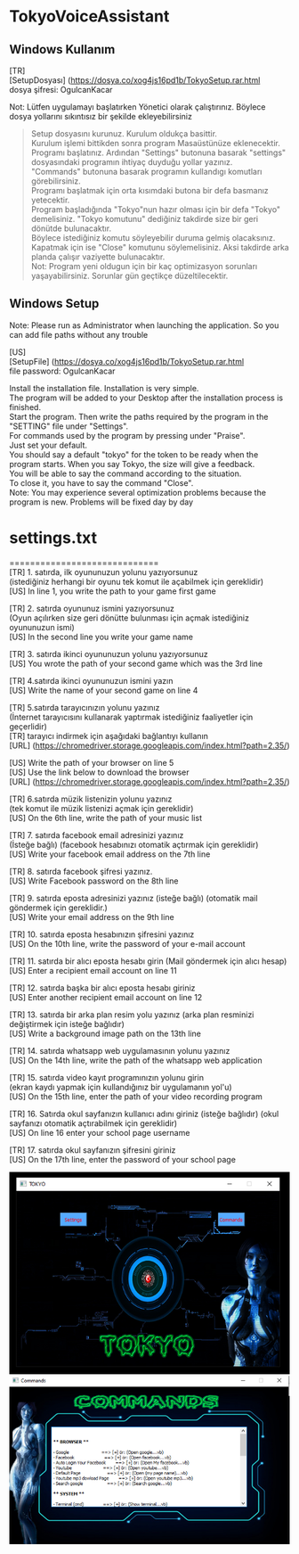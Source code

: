 # TokyoVoiceAssistant

## Windows Kullanım
[TR] <br/>
[SetupDosyası] (https://dosya.co/xog4js16pd1b/TokyoSetup.rar.html<br/>
dosya şifresi: OgulcanKacar
<br/>

Not: Lütfen uygulamayı başlatırken Yönetici olarak çalıştırınız. Böylece dosya yollarını sıkıntısız bir şekilde ekleyebilirsiniz

>Setup dosyasını kurunuz. Kurulum oldukça basittir.<br/>
Kurulum işlemi bittikden sonra program Masaüstünüze eklenecektir.<br/>
Programı başlatınız. Ardından "Settings" butonuna basarak "settings" dosyasındaki programın ihtiyaç duyduğu yollar yazınız.<br/>
"Commands" butonuna basarak programın kullandıgı komutları görebilirsiniz.<br/>
Programı başlatmak için orta kısımdaki butona bir defa basmanız yetecektir.<br/>
Program başladığında "Tokyo"nun hazır olması için bir defa "Tokyo" demelisiniz. "Tokyo komutunu" dediğiniz takdirde size bir geri dönütde bulunacaktır.<br/>
Böylece istediğiniz komutu söyleyebilir duruma gelmiş olacaksınız.<br/>
Kapatmak için ise "Close" komutunu söylemelisiniz. Aksi takdirde arka planda çalışır vaziyette bulunacaktır.<br/>
Not: Program yeni oldugun için bir kaç optimizasyon sorunları yaşayabilirsiniz. Sorunlar gün geçtikçe düzeltilecektir.<br/>


## Windows Setup

Note: Please run as Administrator when launching the application. So you can add file paths without any trouble

[US]<br/>
[SetupFile] (https://dosya.co/xog4js16pd1b/TokyoSetup.rar.html<br/>
file password: OgulcanKacar
<br/>

Install the installation file. Installation is very simple. <br/>
The program will be added to your Desktop after the installation process is finished. <br/>
Start the program. Then write the paths required by the program in the "SETTING" file under "Settings". <br/>
For commands used by the program by pressing under "Praise". <br/>
Just set your default. <br/>
You should say a default "tokyo" for the token to be ready when the program starts. When you say Tokyo, the size will give a feedback. <br/>
You will be able to say the command according to the situation. <br/>
To close it, you have to say the command "Close". <br/>
Note: You may experience several optimization problems because the program is new. Problems will be fixed day by day




# settings.txt<br/>
=============================<br/>
[TR] 1. satırda, ilk oyununuzun yolunu yazıyorsunuz<br/> (istediğiniz herhangi bir oyunu tek komut ile açabilmek için gereklidir)<br/>
[US] In line 1, you write the path to your game first game<br/>

[TR] 2. satırda oyununuz ismini yazıyorsunuz<br/> (Oyun açılırken size geri dönütte bulunması için açmak istediğiniz oyununuzun ismi)<br/>
[US] In the second line you write your game name<br/>

[TR] 3. satırda ikinci oyununuzun yolunu yazıyorsunuz<br/>
[US] You wrote the path of your second game which was the 3rd line<br/>

[TR] 4.satırda ikinci oyununuzun ismini yazın<br/>
[US] Write the name of your second game on line 4<br/>

[TR] 5.satırda tarayıcınızın yolunu yazınız<br/>    (İnternet tarayıcısını kullanarak yaptırmak istediğiniz faaliyetler için geçerlidir)<br/>
[TR] tarayıcı indirmek için aşağıdaki bağlantıyı kullanın<br/>
[URL] (https://chromedriver.storage.googleapis.com/index.html?path=2.35/)<br/>

[US] Write the path of your browser on line 5<br/>
[US] Use the link below to download the browser<br/>
[URL] (https://chromedriver.storage.googleapis.com/index.html?path=2.35/)<br/>

[TR] 6.satırda müzik listenizin yolunu yazınız<br/>   (tek komut ile müzik listenizi açmak için gereklidir)<br/>
[US] On the 6th line, write the path of your music list<br/>

[TR] 7. satırda facebook email adresinizi yazınız<br/>  (İsteğe bağlı) (facebook hesabınızı otomatik açtırmak için gereklidir) <br/>
[US] Write your facebook email address on the 7th line<br/>

[TR] 8. satırda facebook şifresi yazınız. <br/>
[US] Write Facebook password on the 8th line<br/>

[TR] 9. satırda eposta adresinizi yazınız (isteğe bağlı) (otomatik mail göndermek için gereklidir.)<br/>
[US] Write your email address on the 9th line<br/>

[TR] 10. satırda eposta hesabınızın şifresini yazınız<br/>
[US] On the 10th line, write the password of your e-mail account<br/>

[TR] 11. satırda bir alıcı eposta hesabı girin (Mail göndermek için alıcı hesap)<br/>
[US] Enter a recipient email account on line 11<br/>

[TR] 12. satırda başka bir alıcı eposta hesabı giriniz<br/>
[US] Enter another recipient email account on line 12<br/>

[TR] 13. satırda bir arka plan resim yolu yazınız (arka plan resminizi değiştirmek için isteğe bağlıdır) <br/>
[US] Write a background image path on the 13th line<br/>

[TR] 14. satırda whatsapp web uygulamasının yolunu yazınız<br/>
[US] On the 14th line, write the path of the whatsapp web application<br/>

[TR] 15. satırda video kayıt programınızın yolunu girin<br/>  (ekran kaydı yapmak için kullandığınız bir uygulamanın yol'u)<br/>
[US] On the 15th line, enter the path of your video recording program<br/>

[TR] 16. Satırda okul sayfanızın kullanıcı adını giriniz (isteğe bağlıdır) (okul sayfanızı otomatik açtırabilmek için gereklidir)<br/>
[US] On line 16 enter your school page username<br/>

[TR] 17. satırda okul sayfanızın şifresini giriniz<br/>
[US] On the 17th line, enter the password of your school page<br/>

![MainMenu](https://github.com/OgulcanKacarr/TokyoVoiceAssistant/blob/master/SetupUrl/MainMenu.png)
![CommandsMenu](https://github.com/OgulcanKacarr/TokyoVoiceAssistant/blob/master/SetupUrl/CommandMenu.png)
